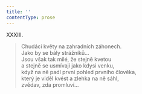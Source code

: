 ```yaml
---
title: ''
contentType: prose
---
```


XXXIII.

> Chudáci květy na zahradních záhonech.  
> Jako by se bály strážníků…  
> Jsou však tak milé, že stejně kvetou  
> a stejně se usmívají jako kdysi venku,  
> když na ně padl první pohled prvního člověka,  
> který je viděl kvést a zlehka na ně sáhl,  
> zvědav, zda promluví…
